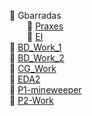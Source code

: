 📂 Gbarradas   
&emsp;&emsp;📂 [Praxes](UE/Praxes)   
&emsp;&emsp;📂 [EI](UE/EI)  
📂 [BD_Work_1](BD_Work_1)  
📂 [BD_Work_2](BD_Work_2)    
📂 [CG_Work](CG_Work)  
📂 [EDA2](EDA2)  
📂 [P1-mineweeper](P1-mineweeper)   
📂 [P2-Work](P2-Work)  

